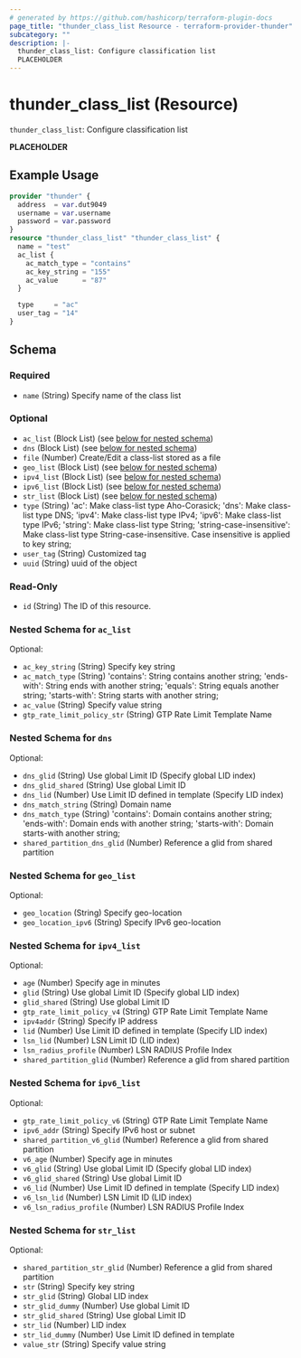 ```yaml
---
# generated by https://github.com/hashicorp/terraform-plugin-docs
page_title: "thunder_class_list Resource - terraform-provider-thunder"
subcategory: ""
description: |-
  thunder_class_list: Configure classification list
  PLACEHOLDER
---
```


# thunder_class_list (Resource)

`thunder_class_list`: Configure classification list

__PLACEHOLDER__

## Example Usage

```terraform
provider "thunder" {
  address  = var.dut9049
  username = var.username
  password = var.password
}
resource "thunder_class_list" "thunder_class_list" {
  name = "test"
  ac_list {
    ac_match_type = "contains"
    ac_key_string = "155"
    ac_value      = "87"
  }

  type     = "ac"
  user_tag = "14"
}
```

<!-- schema generated by tfplugindocs -->
## Schema

### Required

- `name` (String) Specify name of the class list

### Optional

- `ac_list` (Block List) (see [below for nested schema](#nestedblock--ac_list))
- `dns` (Block List) (see [below for nested schema](#nestedblock--dns))
- `file` (Number) Create/Edit a class-list stored as a file
- `geo_list` (Block List) (see [below for nested schema](#nestedblock--geo_list))
- `ipv4_list` (Block List) (see [below for nested schema](#nestedblock--ipv4_list))
- `ipv6_list` (Block List) (see [below for nested schema](#nestedblock--ipv6_list))
- `str_list` (Block List) (see [below for nested schema](#nestedblock--str_list))
- `type` (String) 'ac': Make class-list type Aho-Corasick; 'dns': Make class-list type DNS; 'ipv4': Make class-list type IPv4; 'ipv6': Make class-list type IPv6; 'string': Make class-list type String; 'string-case-insensitive': Make class-list type String-case-insensitive. Case insensitive is applied to key string;
- `user_tag` (String) Customized tag
- `uuid` (String) uuid of the object

### Read-Only

- `id` (String) The ID of this resource.

<a id="nestedblock--ac_list"></a>
### Nested Schema for `ac_list`

Optional:

- `ac_key_string` (String) Specify key string
- `ac_match_type` (String) 'contains': String contains another string; 'ends-with': String ends with another string; 'equals': String equals another string; 'starts-with': String starts with another string;
- `ac_value` (String) Specify value string
- `gtp_rate_limit_policy_str` (String) GTP Rate Limit Template Name


<a id="nestedblock--dns"></a>
### Nested Schema for `dns`

Optional:

- `dns_glid` (String) Use global Limit ID (Specify global LID index)
- `dns_glid_shared` (String) Use global Limit ID
- `dns_lid` (Number) Use Limit ID defined in template (Specify LID index)
- `dns_match_string` (String) Domain name
- `dns_match_type` (String) 'contains': Domain contains another string; 'ends-with': Domain ends with another string; 'starts-with': Domain starts-with another string;
- `shared_partition_dns_glid` (Number) Reference a glid from shared partition


<a id="nestedblock--geo_list"></a>
### Nested Schema for `geo_list`

Optional:

- `geo_location` (String) Specify geo-location
- `geo_location_ipv6` (String) Specify IPv6 geo-location


<a id="nestedblock--ipv4_list"></a>
### Nested Schema for `ipv4_list`

Optional:

- `age` (Number) Specify age in minutes
- `glid` (String) Use global Limit ID (Specify global LID index)
- `glid_shared` (String) Use global Limit ID
- `gtp_rate_limit_policy_v4` (String) GTP Rate Limit Template Name
- `ipv4addr` (String) Specify IP address
- `lid` (Number) Use Limit ID defined in template (Specify LID index)
- `lsn_lid` (Number) LSN Limit ID (LID index)
- `lsn_radius_profile` (Number) LSN RADIUS Profile Index
- `shared_partition_glid` (Number) Reference a glid from shared partition


<a id="nestedblock--ipv6_list"></a>
### Nested Schema for `ipv6_list`

Optional:

- `gtp_rate_limit_policy_v6` (String) GTP Rate Limit Template Name
- `ipv6_addr` (String) Specify IPv6 host or subnet
- `shared_partition_v6_glid` (Number) Reference a glid from shared partition
- `v6_age` (Number) Specify age in minutes
- `v6_glid` (String) Use global Limit ID (Specify global LID index)
- `v6_glid_shared` (String) Use global Limit ID
- `v6_lid` (Number) Use Limit ID defined in template (Specify LID index)
- `v6_lsn_lid` (Number) LSN Limit ID (LID index)
- `v6_lsn_radius_profile` (Number) LSN RADIUS Profile Index


<a id="nestedblock--str_list"></a>
### Nested Schema for `str_list`

Optional:

- `shared_partition_str_glid` (Number) Reference a glid from shared partition
- `str` (String) Specify key string
- `str_glid` (String) Global LID index
- `str_glid_dummy` (Number) Use global Limit ID
- `str_glid_shared` (String) Use global Limit ID
- `str_lid` (Number) LID index
- `str_lid_dummy` (Number) Use Limit ID defined in template
- `value_str` (String) Specify value string


